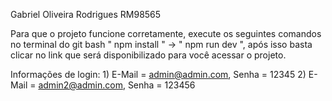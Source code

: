 Gabriel Oliveira Rodrigues RM98565

Para que o projeto funcione corretamente, execute os seguintes comandos no terminal do git bash " npm install " -> " npm run dev ", após isso basta clicar no link que será disponibilizado para você acessar o projeto.

Informações de login: 1) E-Mail = admin@admin.com, Senha = 12345 
                      2) E-Mail = admin2@admin.com, Senha = 123456
